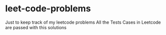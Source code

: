 # leet-code-problems
Just to keep track of my leetcode problems
All the Tests Cases in Leetcode are passed with this solutions
